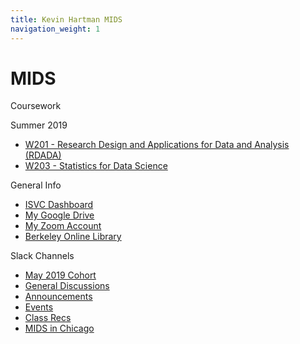 ```yaml
---
title: Kevin Hartman MIDS
navigation_weight: 1
---
```


# MIDS

Coursework

Summer 2019

* [W201 - Research Design and Applications for Data and Analysis (RDADA)](./W201/README.MD)
* [W203 - Statistics for Data Science](./W203/README.MD)

General Info
* [ISVC Dashboard](https://learn.datascience.berkeley.edu/ap/dashboard)
* [My Google Drive](https://drive.google.com/drive/u/0/my-drive)
* [My Zoom Account](https://zoom.us/my/kevin.hartman)
* [Berkeley Online Library](http://www.lib.berkeley.edu)

Slack Channels
* [May 2019 Cohort](https://ucbischool.slack.com/messages/CHGTA03HC)
* [General Discussions](https://ucbischool.slack.com/messages/C1UJVSNLU)
* [Announcements](https://ucbischool.slack.com/messages/C0WK5TUV6)
* [Events](https://ucbischool.slack.com/messages/C1UK601DM)
* [Class Recs](https://ucbischool.slack.com/messages/C1VEW8ZF0)
* [MIDS in Chicago](https://ucbischool.slack.com/messages/C69GG1TV0)
